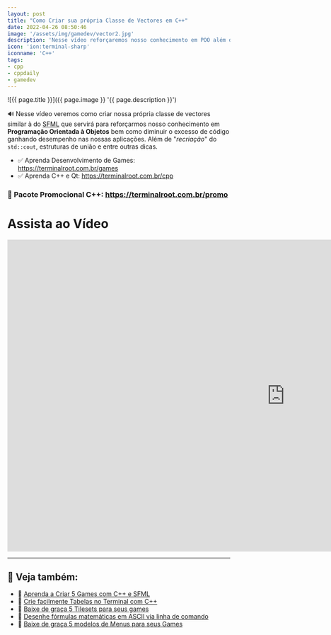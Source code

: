 ```yaml
---
layout: post
title: "Como Criar sua própria Classe de Vectores em C++"
date: 2022-04-26 08:50:46
image: '/assets/img/gamedev/vector2.jpg'
description: 'Nesse vídeo reforçaremos nosso conhecimento em POO além de como criar seu próprio std::cout além de outras dicas.'
icon: 'ion:terminal-sharp'
iconname: 'C++'
tags:
- cpp
- cppdaily
- gamedev
---
```


![{{ page.title }}]({{ page.image }} '{{ page.description }}')

🔊 Nesse vídeo veremos como criar nossa própria classe de vectores similar à do [SFML](https://terminalroot.com.br/games) que servirá para reforçarmos nosso conhecimento em **Programação Orientada à Objetos** bem como diminuir o excesso de código ganhando desempenho nas nossas aplicações. Além de "*recriação*" do `std::cout`, estruturas de união e entre outras  dicas.

+ ✅ Aprenda Desenvolvimento de Games: <https://terminalroot.com.br/games>
+ ✅ Aprenda C++ e Qt: <https://terminalroot.com.br/cpp>

### 🎁 Pacote Promocional C++: <https://terminalroot.com.br/promo>

# Assista ao Vídeo

<iframe width="1253" height="705" src="https://www.youtube.com/embed/NfymBdyGOss" title="YouTube video player" frameborder="0" allow="accelerometer; autoplay; clipboard-write; encrypted-media; gyroscope; picture-in-picture" allowfullscreen></iframe>

---

## 👀 Veja também:
+ 🔗 [Aprenda a Criar 5 Games com C++ e SFML](https://cutt.ly/8Fn0uno)
+ 🔗 [Crie facilmente Tabelas no Terminal com C++](https://cutt.ly/oFTmbMZ)
+ 🔗 [Baixe de graça 5 Tilesets para seus games](https://cutt.ly/0FM6aYS)
+ 🔗 [Desenhe fórmulas matemáticas em ASCII via linha de comando](https://terminalroot.com.br/2022/04/desenhe-formulas-matematica-em-ascii-via-linha-de-comando.html)
+ 🔗 [Baixe de graça 5 modelos de Menus para seus Games](https://terminalroot.com.br/2022/04/baixe-de-graca-5-modelos-de-menus-para-seus-games.html)
